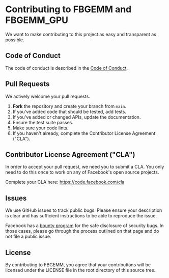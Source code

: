 # Contributing to FBGEMM and FBGEMM_GPU

We want to make contributing to this project as easy and transparent as
possible.

## Code of Conduct

The code of conduct is described in the
[Code of Conduct](https://github.com/pytorch/FBGEMM/blob/main/CODE_OF_CONDUCT.md).

## Pull Requests

We actively welcome your pull requests.

1. **Fork** the repository and create your branch from `main`.
2. If you've added code that should be tested, add tests.
3. If you've added or changed APIs, update the documentation.
4. Ensure the test suite passes.
5. Make sure your code lints.
6. If you haven't already, complete the Contributor License Agreement ("CLA").

## Contributor License Agreement ("CLA")

In order to accept your pull request, we need you to submit a CLA. You only need
to do this once to work on any of Facebook's open source projects.

Complete your CLA here: <https://code.facebook.com/cla>

## Issues

We use GitHub issues to track public bugs. Please ensure your description is
clear and has sufficient instructions to be able to reproduce the issue.

Facebook has a [bounty program](https://www.facebook.com/whitehat/) for the safe
disclosure of security bugs. In those cases, please go through the process
outlined on that page and do not file a public issue.

## License

By contributing to FBGEMM, you agree that your contributions will be licensed
under the LICENSE file in the root directory of this source tree.
